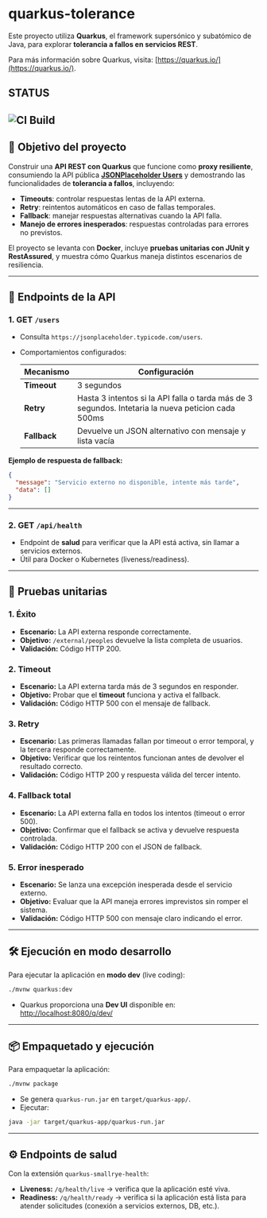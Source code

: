 # quarkus-tolerance

Este proyecto utiliza **Quarkus**, el framework supersónico y subatómico de Java, para explorar **tolerancia a fallos en servicios REST**.

Para más información sobre Quarkus, visita: [https://quarkus.io/](https://quarkus.io/).

## STATUS
![CI Build](https://github.com/carloscercado/quarkus-tolerance/actions/workflows/ci-build.yml/badge.svg)
---

## 🎯 Objetivo del proyecto

Construir una **API REST con Quarkus** que funcione como **proxy resiliente**, consumiendo la API pública **[JSONPlaceholder Users](https://jsonplaceholder.typicode.com/users)** y demostrando las funcionalidades de **tolerancia a fallos**, incluyendo:

* **Timeouts**: controlar respuestas lentas de la API externa.
* **Retry**: reintentos automáticos en caso de fallas temporales.
* **Fallback**: manejar respuestas alternativas cuando la API falla.
* **Manejo de errores inesperados**: respuestas controladas para errores no previstos.

El proyecto se levanta con **Docker**, incluye **pruebas unitarias con JUnit y RestAssured**, y muestra cómo Quarkus maneja distintos escenarios de resiliencia.

---

## 📡 Endpoints de la API

### 1. **GET `/users`**

* Consulta `https://jsonplaceholder.typicode.com/users`.
* Comportamientos configurados:

  | Mecanismo    | Configuración                                                                                      |
    | ------------ |----------------------------------------------------------------------------------------------------|
  | **Timeout**  | 3 segundos                                                                                         |
  | **Retry**    | Hasta 3 intentos si la API falla o tarda más de 3 segundos. Intetaria la nueva peticion cada 500ms |
  | **Fallback** | Devuelve un JSON alternativo con mensaje y lista vacía                                             |

**Ejemplo de respuesta de fallback:**

```json
{
  "message": "Servicio externo no disponible, intente más tarde",
  "data": []
}
```

---

### 2. **GET `/api/health`**

* Endpoint de **salud** para verificar que la API está activa, sin llamar a servicios externos.
* Útil para Docker o Kubernetes (liveness/readiness).

---

## 🧪 Pruebas unitarias

### 1. Éxito

* **Escenario:** La API externa responde correctamente.
* **Objetivo:** `/external/peoples` devuelve la lista completa de usuarios.
* **Validación:** Código HTTP 200.

### 2. Timeout

* **Escenario:** La API externa tarda más de 3 segundos en responder.
* **Objetivo:** Probar que el **timeout** funciona y activa el fallback.
* **Validación:** Código HTTP 500 con el mensaje de fallback.

### 3. Retry

* **Escenario:** Las primeras llamadas fallan por timeout o error temporal, y la tercera responde correctamente.
* **Objetivo:** Verificar que los reintentos funcionan antes de devolver el resultado correcto.
* **Validación:** Código HTTP 200 y respuesta válida del tercer intento.

### 4. Fallback total

* **Escenario:** La API externa falla en todos los intentos (timeout o error 500).
* **Objetivo:** Confirmar que el fallback se activa y devuelve respuesta controlada.
* **Validación:** Código HTTP 200 con el JSON de fallback.

### 5. Error inesperado

* **Escenario:** Se lanza una excepción inesperada desde el servicio externo.
* **Objetivo:** Evaluar que la API maneja errores imprevistos sin romper el sistema.
* **Validación:** Código HTTP 500 con mensaje claro indicando el error.

---

## 🛠️ Ejecución en modo desarrollo

Para ejecutar la aplicación en **modo dev** (live coding):

```bash
./mvnw quarkus:dev
```

* Quarkus proporciona una **Dev UI** disponible en: [http://localhost:8080/q/dev/](http://localhost:8080/q/dev/)

---

## 📦 Empaquetado y ejecución

Para empaquetar la aplicación:

```bash
./mvnw package
```

* Se genera `quarkus-run.jar` en `target/quarkus-app/`.
* Ejecutar:

```bash
java -jar target/quarkus-app/quarkus-run.jar
```
---

## ⚙️ Endpoints de salud

Con la extensión `quarkus-smallrye-health`:

* **Liveness:** `/q/health/live` → verifica que la aplicación esté viva.
* **Readiness:** `/q/health/ready` → verifica si la aplicación está lista para atender solicitudes (conexión a servicios externos, DB, etc.).
